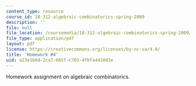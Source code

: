 ```yaml
---
content_type: resource
course_id: 18-312-algebraic-combinatorics-spring-2009
description: ''
file: null
file_location: /coursemedia/18-312-algebraic-combinatorics-spring-2009/a23e1b0d2ca7665fc7034fbfa4410d3e_MIT18_312S09_hw04.pdf
file_type: application/pdf
layout: pdf
license: https://creativecommons.org/licenses/by-nc-sa/4.0/
title: 'Homework #4'
uid: a23e1b0d-2ca7-665f-c703-4fbfa4410d3e
---
```

Homework assignment on algebraic combinatorics.